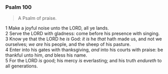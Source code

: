 ### Psalm 100

> A Psalm of praise.

1 Make a joyful noise unto the LORD, all ye lands.  
2 Serve the LORD with gladness: come before his presence with singing.  
3 Know ye that the LORD he *is* God: *it is* he *that* hath made us, and not we ourselves; *we are* his people, and the sheep of his pasture.  
4 Enter into his gates with thanksgiving, *and* into his courts with praise: be thankful unto him, *and* bless his name.  
5 For the LORD *is* good; his mercy *is* everlasting; and his truth *endureth* to all generations.  
